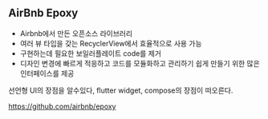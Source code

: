 ## AirBnb Epoxy

-  Airbnb에서 만든 오픈소스 라이브러리
-  여러 뷰 타입을 갖는 RecyclerView에서 효율적으로 사용 가능 
-  구현하는데 필요한 보일러플레이트 code를 제거
-  디자인 변경에 빠르게 적응하고 코드를 모듈화하고 관리하기 쉽게 만들기 위한 많은 인터페이스를 제공

선언형 UI의 장점을 알수있다, flutter widget, compose의 장점이 떠오른다.

https://github.com/airbnb/epoxy
